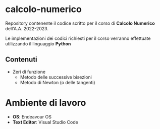 # calcolo-numerico
Repository contenente il codice scritto per il corso di __Calcolo Numerico__ dell'A.A. 2022-2023.

Le implementazioni dei codici richiesti per il corso verranno effettuate utilizzando il linguaggio __Python__

## Contenuti
- Zeri di funzione
  - Metodo delle successive bisezioni
  - Metodo di Newton (o delle tangenti)


# Ambiente di lavoro
- __OS__: Endeavour OS
- __Text Editor__: Visual Studio Code
